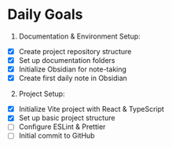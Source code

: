 # Daily Goals

1. Documentation & Environment Setup:

- [x] Create project repository structure
- [x] Set up documentation folders
- [x] Initialize Obsidian for note-taking
- [x] Create first daily note in Obsidian

2. Project Setup:

- [x] Initialize Vite project with React & TypeScript
- [x] Set up basic project structure
- [ ] Configure ESLint & Prettier
- [ ] Initial commit to GitHub